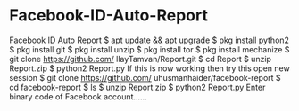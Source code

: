 # Facebook-ID-Auto-Report
Facebook ID Auto Report $ apt update &amp;&amp; apt upgrade $ pkg install python2 $ pkg install git $ pkg install unzip $ pkg install tor $ pkg install mechanize $ git clone https://github.com/ llayTamvan/Report.git $ cd Report $ unzip Report.zip $ python2 Report.py If this is now working then try this open new session $ git clone https://github.com/ uhusmanhaider/facebook-report $ cd facebook-report $ ls $ unzip Report.zip $ python2 Report.py Enter binary code of Facebook account......
